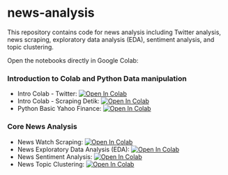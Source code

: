# news-analysis

This repository contains code for news analysis including Twitter analysis, news scraping, exploratory data analysis (EDA), sentiment analysis, and topic clustering.

Open the notebooks directly in Google Colab:

### Introduction to Colab and Python Data manipulation

- Intro Colab - Twitter: [![Open In Colab](https://colab.research.google.com/assets/colab-badge.svg)](https://colab.research.google.com/github/prospera-da/news-analysis/blob/main/notebook/1a.%20intro_colab_twitter.ipynb)
- Intro Colab - Scraping Detik: [![Open In Colab](https://colab.research.google.com/assets/colab-badge.svg)](https://colab.research.google.com/github/prospera-da/news-analysis/blob/main/notebook/1b.%20intro_scraping_detik.ipynb)
- Python Basic Yahoo Finance: [![Open In Colab](https://colab.research.google.com/assets/colab-badge.svg)](https://colab.research.google.com/github/prospera-da/news-analysis/blob/main/notebook/2.%20python_basic_yfinance.ipynb)


### Core News Analysis
- News Watch Scraping: [![Open In Colab](https://colab.research.google.com/assets/colab-badge.svg)](https://colab.research.google.com/github/prospera-da/news-analysis/blob/main/notebook/3a.%20news-watch-scraping.ipynb)
- News Exploratory Data Analysis (EDA): [![Open In Colab](https://colab.research.google.com/assets/colab-badge.svg)](https://colab.research.google.com/github/prospera-da/news-analysis/blob/main/notebook/3b.%20news-eda.ipynb)
- News Sentiment Analysis: [![Open In Colab](https://colab.research.google.com/assets/colab-badge.svg)](https://colab.research.google.com/github/prospera-da/news-analysis/blob/main/notebook/4.%20news-sentiment.ipynb)
- News Topic Clustering: [![Open In Colab](https://colab.research.google.com/assets/colab-badge.svg)](https://colab.research.google.com/github/prospera-da/news-analysis/blob/main/notebook/5.%20news-topic-clustering.ipynb)